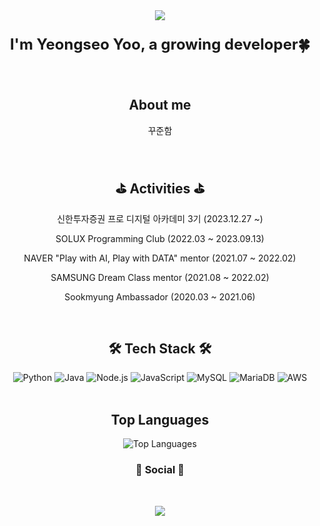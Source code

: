 <div align="center">
  <div align="center">
    <img src="https://capsule-render.vercel.app/api?type=waving&color=a8e6df&height=180&text=🌟Welcome👋&animation=fadeIn&fontColor=000000&fontSize=50" />
  </div>

  <p style="text-align: center; font-size: 24px; font-weight: bold;">I'm Yeongseo Yoo, a growing developer🍀</p>
 
  <br>

  <h2>About me</h2>
  <p>꾸준함</p>
  <p style="text-align: center;"></p>
  
 
  <br/>
  <h2>⛳ Activities ⛳</h2>
  <p style="text-align: center;">신한투자증권 프로 디지털 아카데미 3기 (2023.12.27 ~)</p>
  <p style="text-align: center;">SOLUX Programming Club (2022.03 ~ 2023.09.13)</p>
  <p style="text-align: center;">NAVER "Play with AI, Play with DATA" mentor (2021.07 ~ 2022.02)</p>
  <p style="text-align: center;">SAMSUNG Dream Class mentor (2021.08 ~ 2022.02)</p>
  <p style="text-align: center;">Sookmyung Ambassador (2020.03 ~ 2021.06)</p>
  <br/>

  <h2>🛠 Tech Stack 🛠</h2>
  <img src="https://img.shields.io/badge/Python-3766AB?style=flat&logo=Python&logoColor=white" alt="Python"/> 
  <img src="https://img.shields.io/badge/Java-007396?style=flat&logo=OpenJDK&logoColor=white" alt="Java"/> 
  <img src="https://img.shields.io/badge/Node.js-lightgray?style=flat&logo=nodedotjs&logoColor=339933" alt="Node.js"/> 
  <img src="https://img.shields.io/badge/JavaScript-F7DF1E?style=flat&logo=javascript&logoColor=black" alt="JavaScript"/> 
  <img src="https://img.shields.io/badge/MySQL-lightpink?style=flat&logo=mysql&logoColor=4479A1" alt="MySQL"/> 
  <img src="https://img.shields.io/badge/MariaDB-white?style=flat&logo=mariadb&logoColor=003545" alt="MariaDB"/> 
  <img src="https://img.shields.io/badge/AWS-black?style=flat&logo=amazonaws&logoColor=white" alt="AWS"/> 
  <br/> <br/> 

  <h2>Top Languages</h2>
  <img src="https://github-readme-stats.vercel.app/api/top-langs/?username=anuraghazra&hide=Makefile,typescript,html,GO,javascript,css,Rust,GLSL,Shell,Astro&layout=compact" alt="Top Languages"/>

  <h3 align="center"><b>💌 Social 💌 </b></h3>
</br>
<p align="center">
  <a href="mailto:youngseo1221@naver.com><img src="https://img.shields.io/badge/Gmail-D14836?style=for-the-badge&logo=gmail&logoColor=white&link=mailto:youngseo1221@naver.com"/></a>
<a href="https://www.instagram.com/122lst"><img src="https://img.shields.io/badge/Instagram-%23E4405F.svg?style=for-the-badge&logo=Instagram&logoColor=white&link=https://www.instagram.com/122lst"/></a>
</div>
